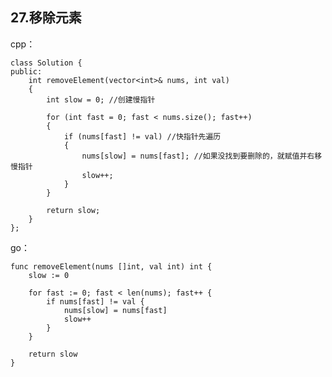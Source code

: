 ## 27.移除元素
cpp：

    class Solution {
    public:
        int removeElement(vector<int>& nums, int val)
        {
            int slow = 0; //创建慢指针
    
            for (int fast = 0; fast < nums.size(); fast++)
            {
                if (nums[fast] != val) //快指针先遍历
                {
                    nums[slow] = nums[fast]; //如果没找到要删除的，就赋值并右移慢指针
                    slow++;
                }
            }
    
            return slow;
        }
    };

go：

    func removeElement(nums []int, val int) int {
        slow := 0

        for fast := 0; fast < len(nums); fast++ {
            if nums[fast] != val {
                nums[slow] = nums[fast]
                slow++
            }
        }

        return slow
    }